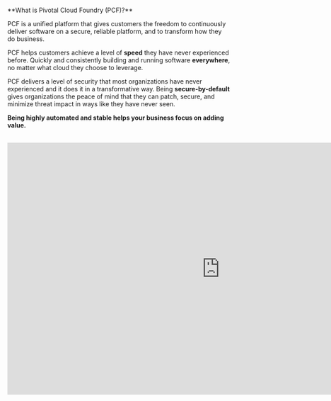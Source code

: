 <br>
**What is Pivotal Cloud Foundry (PCF)?**

PCF is a unified platform that gives customers the freedom to continuously deliver software on a secure, reliable platform, and to transform how they do business.

PCF helps customers achieve a level of **speed** they have never experienced before. Quickly and  consistently building and running software **everywhere**, no matter what cloud they choose to leverage.

PCF delivers a level of security that most organizations have never experienced and it does it in a transformative way. Being **secure-by-default** gives organizations the peace of mind that they can patch, secure, and minimize threat impact in ways like they have never seen.

**Being highly automated and stable helps your business focus on adding value.**
<br>
<br>

<iframe src="https://docs.google.com/presentation/d/e/2PACX-1vSzQr3ejzHfE2bU_FU1TMZVrWipDmeceTA8_NZHHqAwFhy2T-GgW0Jz0Si6x1G9w-snw0McWFS3ddAZ/embed?start=false&loop=false&delayms=3000" frameborder="0" width="960" height="569" allowfullscreen="true" mozallowfullscreen="true" webkitallowfullscreen="true"></iframe>
